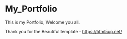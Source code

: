 # My_Portfolio

This is my Portfolio, Welcome you all.

Thank you for the Beautiful template - https://html5up.net/
